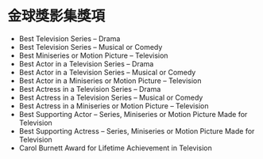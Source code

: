 # 金球獎影集獎項

* Best Television Series – Drama
* Best Television Series – Musical or Comedy
* Best Miniseries or Motion Picture – Television
* Best Actor in a Television Series – Drama
* Best Actor in a Television Series – Musical or Comedy
* Best Actor in a Miniseries or Motion Picture – Television
* Best Actress in a Television Series – Drama
* Best Actress in a Television Series – Musical or Comedy
* Best Actress in a Miniseries or Motion Picture – Television
* Best Supporting Actor – Series, Miniseries or Motion Picture Made for Television
* Best Supporting Actress – Series, Miniseries or Motion Picture Made for Television
* Carol Burnett Award for Lifetime Achievement in Television
